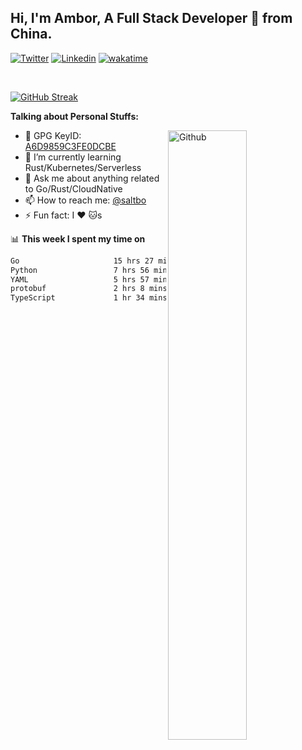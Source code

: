 ## Hi, I'm Ambor, A Full Stack Developer 🚀 from China.

[![Twitter](https://img.shields.io/badge/-saltbo-1ca0f1?style=flat&logo=twitter&logoColor=white)](https://twitter.com/rdsaltbo)
[![Linkedin](https://img.shields.io/badge/-saltbo-blue?style=flat&logo=Linkedin&logoColor=white)](https://www.linkedin.com/in/saltbo/)
[![wakatime](https://wakatime.com/badge/user/f82b1c77-faab-48cd-aef5-a12c0aff104b.svg)](https://wakatime.com/@f82b1c77-faab-48cd-aef5-a12c0aff104b)

&nbsp;  

[![GitHub Streak](http://github-readme-streak-stats.herokuapp.com?user=saltbo&hide_border=true&date_format=M%20j%5B%2C%20Y%5D)](https://git.io/streak-stats)

**Talking about Personal Stuffs:**
<!-- Any image aligned to the right. Beware the width  -->
<img width="50%" align="right" alt="Github" src="https://raw.githubusercontent.com/saltbo/saltbo/master/images/git-header.svg" />

- 🤘 GPG KeyID: [A6D9859C3FE0DCBE](https://saltbo.cn/pgp_keys.asc)
- 🌱 I’m currently learning Rust/Kubernetes/Serverless
- 💬 Ask me about anything related to Go/Rust/CloudNative
- 📫 How to reach me: [@saltbo](https://t.me/saltbo)
- ⚡ Fun fact: I :heart: :cat:s


📊 **This week I spent my time on**
<!--START_SECTION:waka-->

```txt
Go                     15 hrs 27 mins  ██████████▒░░░░░░░░░░░░░░   41.84 %
Python                 7 hrs 56 mins   █████▒░░░░░░░░░░░░░░░░░░░   21.49 %
YAML                   5 hrs 57 mins   ████░░░░░░░░░░░░░░░░░░░░░   16.12 %
protobuf               2 hrs 8 mins    █▒░░░░░░░░░░░░░░░░░░░░░░░   05.78 %
TypeScript             1 hr 34 mins    █░░░░░░░░░░░░░░░░░░░░░░░░   04.25 %
```

<!--END_SECTION:waka-->
